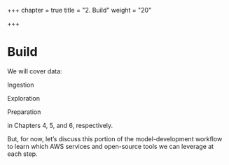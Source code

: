 +++
chapter = true
title = "2. Build"
weight = "20"

+++
# Build

We will cover data:

Ingestion

Exploration

Preparation

in Chapters 4, 5, and 6, respectively.

But, for now, let’s discuss this portion of the model-development workflow to learn which AWS services and open-source tools we can leverage at each step.
